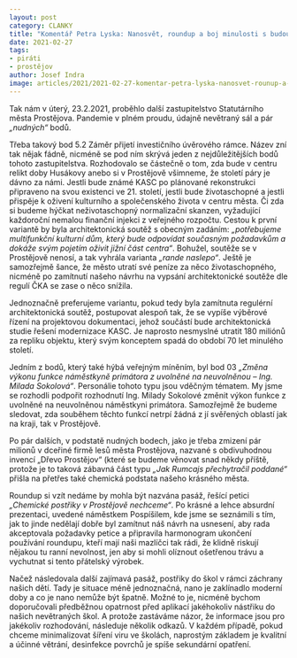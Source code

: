 ```yaml
---
layout: post
category: CLANKY
title: "Komentář Petra Lyska: Nanosvět, roundup a boj minulosti s budoucností"
date: 2021-02-27
tags: 
- piráti
- prostějov
author: Josef Indra
image: articles/2021/2021-02-27-komentar-petra-lyska-nanosvet-rounup-a-boj-minulosti-s-budoucnosti.jpg  #751x422 pixelu
---
```

Tak nám v úterý, 23.2.2021, proběhlo další zastupitelstvo Statutárního města Prostějova. Pandemie v plném proudu, údajně nevětraný sál a pár *„nudných“* bodů.

Třeba takový bod 5.2 Záměr přijetí investičního úvěrového rámce. Název zní tak nějak fádně, nicméně se pod ním skrývá jeden z nejdůležitějších bodů tohoto zastupitelstva. Rozhodovalo se částečně o tom, zda bude v centru relikt doby Husákovy anebo si v Prostějově všimneme, že století páry je dávno za námi.  Jestli bude známé KASC po plánované rekonstrukci připraveno na svou existenci ve 21. století, jestli bude životaschopné a jestli přispěje k oživení kulturního a společenského života v centru města. Či zda si budeme hýčkat neživotaschopný normalizační skanzen, vyžadující každoroční nemalou finanční injekci z veřejného rozpočtu. Cestou k první variantě by byla architektonická soutěž s obecným zadáním: *„potřebujeme multifunkční kulturní dům, který bude odpovídat současným požadavkům a dokáže svým pojetím oživit jižní část centra“*. Bohužel, soutěže se v Prostějově nenosí, a tak vyhrála varianta *„rande naslepo“*. Ještě je samozřejmě šance, že město utratí své peníze za něco životaschopného, nicméně po zamítnutí našeho návrhu na vypsání architektonické soutěže dle regulí ČKA se zase o něco snížila.

Jednoznačně preferujeme variantu, pokud tedy byla zamítnuta regulérní architektonická soutěž, postupovat alespoň tak, že se vypíše výběrové řízení na projektovou dokumentaci, jehož součástí bude architektonická studie řešení modernizace KASC. Je naprosto nesmyslné utratit 180 miliónů za repliku objektu, který svým konceptem spadá do období 70 let minulého století.

Jedním z bodů, který také hýbá veřejným míněním, byl bod 03 *„Změna výkonu funkce náměstkyně primátora z uvolněné na neuvolněnou – Ing. Milada Sokolová“*. Personálie tohoto typu jsou vděčným tématem. My jsme se rozhodli podpořit rozhodnutí Ing. Milady Sokolové změnit výkon funkce z uvolněné na neuvolněnou náměstkyni primátora. Samozřejmě že budeme sledovat, zda souběhem těchto funkcí netrpí žádná z jí svěřených oblastí jak na kraji, tak v Prostějově.

Po pár dalších, v podstatě nudných bodech, jako je třeba zmizení pár milionů v dceřiné firmě lesů města Prostějova, nazvané s obdivuhodnou invencí „Dřevo Prostějov“ (které se budeme věnovat snad někdy příště, protože je to taková zábavná část typu *„Jak Rumcajs přechytračil poddané“* přišla na přetřes také chemická podstata našeho krásného města. 

Roundup si vzít nedáme by mohla být nazvána pasáž, řešící petici *„Chemické postřiky v Prostějově nechceme“*. Po krásné a lehce absurdní prezentaci, uvedené náměstkem Pospíšilem, kde jsme se seznámili s tím, jak to jinde nedělají dobře byl zamítnut náš návrh na usnesení, aby rada akceptovala požadavky petice a připravila harmonogram ukončení používání roundupu, kteří mají naši mazlíčci tak rádi, že klidně riskují nějakou tu ranní nevolnost, jen aby si mohli olíznout ošetřenou trávu a vychutnat si tento přátelský výrobek.

Načež následovala další zajímavá pasáž, postřiky do škol v rámci záchrany našich dětí. Tady je situace méně jednoznačná, nano je zaklínadlo moderní doby a co je nano nemůže být špatně. Možné to je, nicméně bychom doporučovali předběžnou opatrnost před aplikací jakéhokoliv nástřiku do našich nevětraných škol. A protože zastáváme názor, že informace jsou pro jakékoliv rozhodování, následuje několik odkazů. V každém případě, pokud chceme minimalizovat šíření viru ve školách, naprostým základem je kvalitní a účinné větrání, desinfekce povrchů je spíše sekundární opatření.

